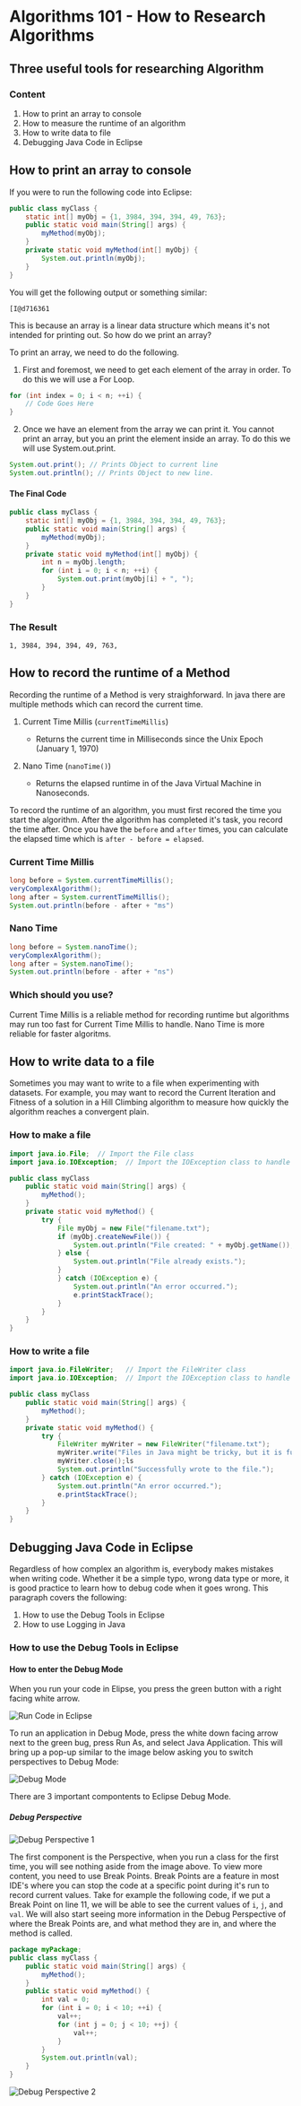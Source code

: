 # Algorithms 101 - How to Research Algorithms

## Three useful tools for researching Algorithm

### Content

1.  How to print an array to console
2.  How to measure the runtime of an algorithm
3.  How to write data to file
4.  Debugging Java Code in Eclipse

## How to print an array to console

If you were to run the following code into Eclipse:

```java
public class myClass {
	static int[] myObj = {1, 3984, 394, 394, 49, 763};
	public static void main(String[] args) {
		myMethod(myObj);
	}
	private static void myMethod(int[] myObj) {
		System.out.println(myObj);
	}
}
```

You will get the following output or something similar:

```
[I@d716361
```

This is because an array is a linear data structure which means it's not intended for printing out. So how do we print an array?

To print an array, we need to do the following.

1. First and foremost, we need to get each element of the array in order. To do this we will use a For Loop.

```Java
for (int index = 0; i < n; ++i) {
    // Code Goes Here
}
```

2. Once we have an element from the array we can print it. You cannot print an array, but you an print the element inside an array. To do this we will use System.out.print.

```Java
System.out.print(); // Prints Object to current line
System.out.println(); // Prints Object to new line.
```

#### The Final Code

```java
public class myClass {
	static int[] myObj = {1, 3984, 394, 394, 49, 763};
	public static void main(String[] args) {
		myMethod(myObj);
	}
	private static void myMethod(int[] myObj) {
		int n = myObj.length;
		for (int i = 0; i < n; ++i) {
			System.out.print(myObj[i] + ", ");
		}
	}
}
```

### The Result

```
1, 3984, 394, 394, 49, 763, 
```

## How to record the runtime of a Method

Recording the runtime of a Method is very straighforward. In java there are multiple methods which can record the current time. 

1.  Current Time Millis (`currentTimeMillis`)
    
    - Returns the current time in Milliseconds since the Unix Epoch (January 1, 1970)

2. Nano Time (`nanoTime()`)

    - Returns the elapsed runtime in of the Java Virtual Machine in Nanoseconds.

To record the runtime of an algorithm, you must first recored the time you start the algorithm. After the algorithm has completed it's task, you record the time after. Once you have the `before` and `after` times, you can calculate the elapsed time which is `after - before = elapsed`.

### Current Time Millis
```java
long before = System.currentTimeMillis();
veryComplexAlgorithm();
long after = System.currentTimeMillis();
System.out.println(before - after + "ms")
```

### Nano Time
```java
long before = System.nanoTime();
veryComplexAlgorithm();
long after = System.nanoTime();
System.out.println(before - after + "ns")
```

### Which should you use?
Current Time Millis is a reliable method for recording runtime but algorithms may run too fast for Current Time Millis to handle. Nano Time is more reliable for faster algoritms.

## How to write data to a file

Sometimes you may want to write to a file when experimenting with datasets. For example, you may want to record the Current Iteration and Fitness of a solution in a Hill Climbing algorithm to measure how quickly the algorithm reaches a convergent plain.

### How to make a file
```java
import java.io.File;  // Import the File class
import java.io.IOException;  // Import the IOException class to handle errors

public class myClass
    public static void main(String[] args) {
        myMethod();
    }
    private static void myMethod() {
        try {
            File myObj = new File("filename.txt");
            if (myObj.createNewFile()) {
                System.out.println("File created: " + myObj.getName());
            } else {
                System.out.println("File already exists.");
            }
            } catch (IOException e) {
                System.out.println("An error occurred.");
                e.printStackTrace();
            }
        }
    }
}
```

### How to write a file
```java
import java.io.FileWriter;   // Import the FileWriter class
import java.io.IOException;  // Import the IOException class to handle errors

public class myClass
    public static void main(String[] args) {
        myMethod();
    }
    private static void myMethod() {
        try {
            FileWriter myWriter = new FileWriter("filename.txt");
            myWriter.write("Files in Java might be tricky, but it is fun enough!");
            myWriter.close();ls
            System.out.println("Successfully wrote to the file.");
        } catch (IOException e) {
            System.out.println("An error occurred.");
            e.printStackTrace();
        }
    }
}
```

## Debugging Java Code in Eclipse

Regardless of how complex an algorithm is, everybody makes mistakes when writing code. Whether it be a simple typo, wrong data type or more, it is good practice to learn how to debug code when it goes wrong. This paragraph covers the following:

1.  How to use the Debug Tools in Eclipse
2.  How to use Logging in Java

### How to use the Debug Tools in Eclipse

#### How to enter the Debug Mode

When you run your code in Elipse, you press the green button with a right facing white arrow.

![Run Code in Eclipse](./refs/eclipse-01.png)

To run an application in Debug Mode, press the white down facing arrow next to the green bug, press Run As, and select Java Application. This will bring up a pop-up similar to the image below asking you to switch perspectives to Debug Mode:

![Debug Mode](./refs/elipse-02.png)

There are 3 important compontents to Eclipse Debug Mode.

##### Debug Perspective

![Debug Perspective 1](./refs/eclipse-04.png)

The first component is the Perspective, when you run a class for the first time, you will see nothing aside from the image above. To view more content, you need to use Break Points. Break Points are a feature in most IDE's where you can stop the code at a specific point during it's run to record current values. Take for example the following code, if we put a Break Point on line 11, we will be able to see the current values of `i`, `j`, and `val`. We will also start seeing more information in the Debug Perspective of where the Break Points are, and what method they are in, and where the method is called. 

```java
package myPackage;
public class myClass {
	public static void main(String[] args) {
		myMethod();
	}
	public static void myMethod() {
		int val = 0;
		for (int i = 0; i < 10; ++i) {
			val++;
			for (int j = 0; j < 10; ++j) {
				val++;
			}
		}
		System.out.println(val);
	}
}
```

![Debug Perspective 2](./refs/eclipse-03.png)